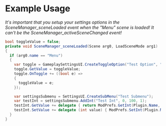 # Example Usage
*It's important that you setup your settings options in the SceneManager_sceneLoaded event when the "Menu" scene is loaded! It can't be the SceneManager_activeSceneChanged event!*
```cs
bool toggleValue = false;
private void SceneManager_sceneLoaded(Scene arg0, LoadSceneMode arg1) 
{
  if (arg0.name == "Menu")
  {
    var toggle = GameplaySettingsUI.CreateToggleOption("Test Option", "This is a short description of the option, which will be displayed as a tooltip when you hover over it");
    toggle.GetValue = toggleValue;
    toggle.OnToggle += ((bool e) =>
    {
      toggleValue = e;
    });

    var settingsSubmenu = SettingsUI.CreateSubMenu("Test Submenu");
    var testInt = settingsSubmenu.AddInt("Test Int", 0, 100, 1);
    testInt.GetValue += delegate { return ModPrefs.GetInt(Plugin.Name, "Test Int", 0, true); };
    testInt.SetValue += delegate (int value) { ModPrefs.SetInt(Plugin.Name, "Test Int", value); };
  }
}
